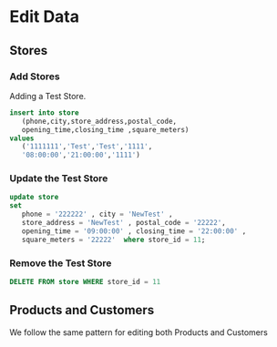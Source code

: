 # Edit Data

## Stores

### Add Stores

Adding a Test Store.

```sql
insert into store
   (phone,city,store_address,postal_code,
   opening_time,closing_time ,square_meters)
values
   ('1111111','Test','Test','1111',
   '08:00:00','21:00:00','1111')
```

### Update the Test Store

```sql
update store
set
   phone = '222222' , city = 'NewTest' ,
   store_address = 'NewTest' , postal_code = '22222',
   opening_time = '09:00:00' , closing_time = '22:00:00' ,
   square_meters = '22222'  where store_id = 11;
```

### Remove the Test Store

```sql
DELETE FROM store WHERE store_id = 11
```

## Products and Customers

We follow the same pattern for editing both Products and Customers

